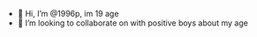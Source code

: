 - 👋 Hi, I’m @1996p, im 19 age
- 💞️ I’m looking to collaborate on  with positive boys about my age

<!---
1996p/1996p is a ✨ special ✨ repository because its `README.md` (this file) appears on your GitHub profile.
You can click the Preview link to take a look at your changes.
--->
